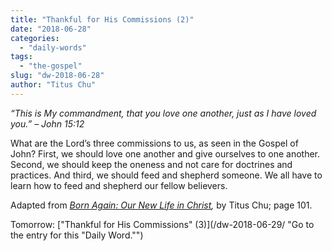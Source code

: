 ```yaml
---
title: "Thankful for His Commissions (2)"
date: "2018-06-28"
categories: 
  - "daily-words"
tags: 
  - "the-gospel"
slug: "dw-2018-06-28"
author: "Titus Chu"
---
```


_“This is My commandment, that you love one another, just as I have loved you.”_ _– John 15:12_

What are the Lord’s three commissions to us, as seen in the Gospel of John? First, we should love one another and give ourselves to one another. Second, we should keep the oneness and not care for doctrines and practices. And third, we should feed and shepherd someone. We all have to learn how to feed and shepherd our fellow believers.

Adapted from _[Born Again: Our New Life in Christ](/book-born-again/ "Go to the listing for this book."),_ by Titus Chu; page 101.

Tomorrow: ["Thankful for His Commissions" (3)](/dw-2018-06-29/ "Go to the entry for this "Daily Word."")
